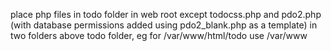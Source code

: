 place php files in todo folder in web root except todocss.php and pdo2.php (with database permissions added using pdo2_blank.php as a template) 
in two folders above todo folder, eg for /var/www/html/todo use /var/www

